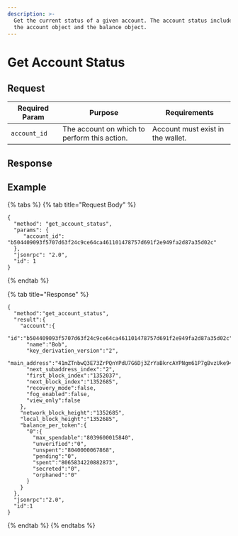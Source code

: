 ```yaml
---
description: >-
  Get the current status of a given account. The account status includes both
  the account object and the balance object.
---
```


# Get Account Status

## Request

| Required Param | Purpose                                      | Requirements                      |
|----------------|----------------------------------------------|-----------------------------------|
| `account_id`   | The account on which to perform this action. | Account must exist in the wallet. |

## Response

## Example

{% tabs %}
{% tab title="Request Body" %}

```
{
  "method": "get_account_status",
  "params": {
     "account_id": "b504409093f5707d63f24c9ce64ca461101478757d691f2e949fa2d87a35d02c"
  },
  "jsonrpc": "2.0",
  "id": 1
}
```

{% endtab %}

{% tab title="Response" %}

```
{
  "method":"get_account_status",
  "result":{
    "account":{
      "id":"b504409093f5707d63f24c9ce64ca461101478757d691f2e949fa2d87a35d02c",
      "name":"Bob",
      "key_derivation_version":"2",
      "main_address":"41mZTnbwQ3E73ZrPQnYPdU7G6Dj3ZrYaBkrcAYPNgm61P7gBvzUke94HQB8ztPaAu1y1NCFyUAoRyYsCMixeKpUvMK64QYC1NDd7YneACJk",
      "next_subaddress_index":"2",
      "first_block_index":"1352037",
      "next_block_index":"1352685",
      "recovery_mode":false,
      "fog_enabled":false,
      "view_only":false
    },
    "network_block_height":"1352685",
    "local_block_height":"1352685",
    "balance_per_token":{
      "0":{
        "max_spendable":"8039600015840",
        "unverified":"0",
        "unspent":"8040000067868",
        "pending":"0",
        "spent":"8065834220882873",
        "secreted":"0",
        "orphaned":"0"
      }
    }
  },
  "jsonrpc":"2.0",
  "id":1
}
```

{% endtab %}
{% endtabs %}

